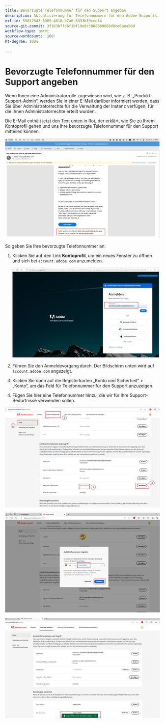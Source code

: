 ```yaml
---
title: Bevorzugte Telefonnummer für den Support angeben
description: Aktualisierung für Telefonnummern für den Adobe-Supports. Geben Sie Ihre bevorzugte Telefonnummer für den Support an.
exl-id: 59017843-5989-4618-b7a6-6333bf9ccef4
source-git-commit: 3f163bffd6f1bf19e8c58688b9068d9ce6aeab0d
workflow-type: tm+mt
source-wordcount: '168'
ht-degree: 100%

---
```


# Bevorzugte Telefonnummer für den Support angeben

Wenn Ihnen eine Administratorrolle zugewiesen wird, wie z. B. „Produkt-Support-Admin“, werden Sie in einer E-Mail darüber informiert werden, dass Sie über Administratorrechte für die Verwaltung der Instanz verfügen, für die Ihnen Administratorrechte erteilt wurden.

Die E-Mail enthält jetzt den Text unten in Rot, der erklärt, wie Sie zu Ihrem Kontoprofil gehen und uns Ihre bevorzugte Telefonnummer für den Support mitteilen können.

![bevorzugte Nummer für Support](assets/admin-console-1.png)

So geben Sie Ihre bevorzugte Telefonnummer an:

1. Klicken Sie auf den Link **Kontoprofil**, um ein neues Fenster zu öffnen und sich bei `account.adobe.com` anzumelden.

   ![anmelden](assets/sign-in.png)

1. Führen Sie den Anmeldevorgang durch. Der Bildschirm unten wird auf `account.adobe.com` angezeigt.
1. Klicken Sie dann auf die Registerkarten „Konto und Sicherheit“ > „Konto“, um das Feld für Telefonnummer für den Support anzuzeigen.
1. Fügen Sie hier eine Telefonnummer hinzu, die wir für Ihre Support-Bedürfnisse verwenden sollen.

![Details angeben](assets/account-info.png)

![Telefonnummer hinzufügen](assets/enter-phone-number.png)

![Ergebnisse](assets/result.png)
